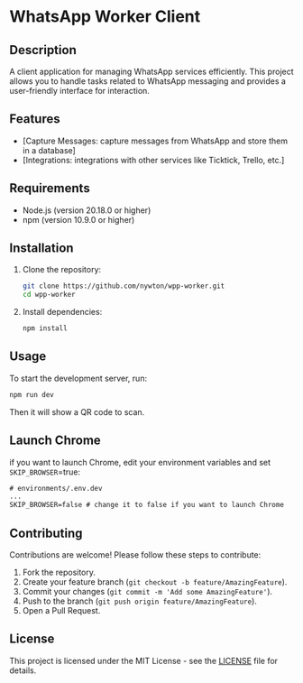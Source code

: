 # WhatsApp Worker Client

## Description
A client application for managing WhatsApp services efficiently. This project allows you to handle tasks related to WhatsApp messaging and provides a user-friendly interface for interaction.

## Features
- [Capture Messages: capture messages from WhatsApp and store them in a database]
- [Integrations: integrations with other services like Ticktick, Trello, etc.]

## Requirements
- Node.js (version 20.18.0 or higher)
- npm (version 10.9.0 or higher)

## Installation
1. Clone the repository:
   ```bash
   git clone https://github.com/nywton/wpp-worker.git
   cd wpp-worker
   ```

2. Install dependencies:
   ```bash
   npm install
   ```

## Usage
To start the development server, run:
```bash
npm run dev
```

Then it will show a QR code to scan.

## Launch Chrome
if you want to launch Chrome, edit your environment variables and set `SKIP_BROWSER`=true:
```txt
# environments/.env.dev
...
SKIP_BROWSER=false # change it to false if you want to launch Chrome
```


## Contributing
Contributions are welcome! Please follow these steps to contribute:
1. Fork the repository.
2. Create your feature branch (`git checkout -b feature/AmazingFeature`).
3. Commit your changes (`git commit -m 'Add some AmazingFeature'`).
4. Push to the branch (`git push origin feature/AmazingFeature`).
5. Open a Pull Request.

## License
This project is licensed under the MIT License - see the [LICENSE](LICENSE) file for details.
